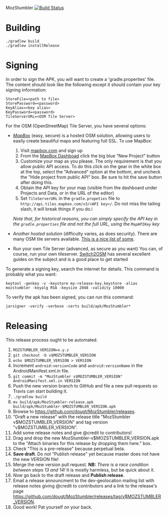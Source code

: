 MozStumbler
[![Build Status](https://travis-ci.org/mozilla/MozStumbler.png)](https://travis-ci.org/mozilla/MozStumbler.png)

# Building #

```
./gradlew build
./gradlew installRelease
```

# Signing #

In order to sign the APK, you will want to create a 'gradle.properties' file.  The content should look like the following except it should contain your key signing
information:

```
StoreFile=<path to file>
StorePassword=<password>
KeyAlias=<key alias>
KeyPassword=<password>
TileServerURL=<OSM Tile Server>
```
For the OSM (OpenStreetMap) Tile Server, you have several options:

* *[MapBox](https://www.mapbox.com/)* (easy, secure) is a hosted OSM solution, allowing users to easily create beautiful maps and featuring full SSL. To use MapBox:

  1. Visit [mapbox.com](https://www.mapbox.com/) and sign up
  2. From the [MapBox Dashboad](https://www.mapbox.com/dashboard/) click the big blue "New Project" button
  3. Customize your map as you please. The only requirement is that you allow public API access. To do this click on the gear in the white box at the top, select the "Advanced" option at the bottom, and uncheck the "Hide project from public API" box. Be sure to hit the save button after doing this.
  4. Obtain the API key for your map (visible from the dashboard under Projects and Data, or in the URL of the editor)
  5. Set `TileServerURL` in the `gradle.propeties` file to `http://api.tiles.mapbox.com/v3/<API key>/`. Do not miss the tailing slash, it will break things if you do.i

  *Note that, for historical reasons, you can simply specify the API key in the `gradle.properties` file and not the full URL, using the `MapAPIKey` key*

* *Another hosted solution* (difficulty varies, as does security). There are many OSM tile servers available. [This is a nice list of some](http://switch2osm.org/providers/).

* Run your own Tile Server (advanced, as secure as you want)
  You can, of course, run your own tileserver. [Switch2OSM](http://switch2osm.org/serving-tiles/) has several excellent guides on the subject and is a good place to get started

To generate a signing key, search the internet for details.  This command is probably what you want:

```
keytool -genkey -v -keystore my-release-key.keystore -alias mozstumbler -keyalg RSA -keysize 2048 -validity 10000
```

To verify the apk has been signed, you can run this command:

```
jarsigner -verify -verbose -certs build/apk/MozStumbler*
```

# Releasing #

This release process ought to be automated.

1. `MOZSTUMBLER_VERSION=x.y.z`
2. `git checkout -b v$MOZSTUMBLER_VERSION`
2. `echo $MOZSTUMBLER_VERSION > VERSION`
2. Increment `android:versionCode` and `android:versionName` in the AndroidManifest.xml.in file.
3. `git commit -m "MozStumbler v$MOZSTUMBLER_VERSION" AndroidManifest.xml.in VERSION`
4. Push the new version branch to GitHub and file a new pull requests so Travis can start building it.
5. `./gradlew build`
6. `mv build/apk/MozStumbler-release.apk build/apk/MozStumbler-$MOZSTUMBLER_VERSION.apk`
7. Browse to https://github.com/dougt/MozStumbler/releases.
8. "Draft a new release" with the release title "MozStumbler v$MOZSTUMBLER_VERSION" and tag version "v$MOZSTUMBLER_VERSION".
9. Add some release notes and give @credit to contributors!
10. Drag and drop the new MozStumbler-v$MOZSTUMBLER_VERSION.apk to the "Attach binaries for this release by dropping them here." box.
11. Check "This is a pre-release" because perpetual beta.
12. **Save draft**. Do *not* "Publish release" yet because master does not have the new VERSION file!
13. Merge the new version pull request. **NB:** *There is a race condition between steps 13 and 14!* It is mostly harmless, but be quick about it.
14. *Now* go back to the draft release and **Publish release**.
15. Email a release announcment to the dev-geolocation mailing list with release notes giving @credit to contributors and a link to the release's page https://github.com/dougt/MozStumbler/releases/tag/v$MOZSTUMBLER_VERSION.
16. Good work!  Pat yourself on your back.
